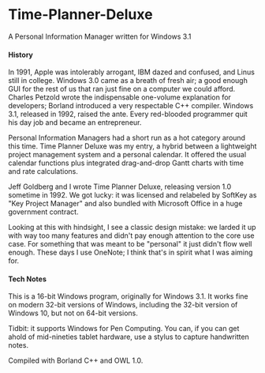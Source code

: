 # Time-Planner-Deluxe
A Personal Information Manager written for Windows 3.1

#### History
In 1991, Apple was intolerably arrogant, IBM dazed and confused, and Linus still in college. Windows 3.0 came as a breath of fresh air; a good enough GUI for the rest of us that ran just fine on a computer we could afford. Charles Petzold wrote the indispensable one-volume explanation for developers; Borland introduced a very respectable C++ compiler. Windows 3.1, released in 1992, raised the ante. Every red-blooded programmer quit his day job and became an entrepreneur.

Personal Information Managers had a short run as a hot category around this time. Time Planner Deluxe was my entry, a hybrid between a lightweight project management system and a personal calendar. It offered the usual calendar functions plus integrated drag-and-drop Gantt charts with time and rate calculations.

Jeff Goldberg and I wrote Time Planner Deluxe, releasing version 1.0 sometime in 1992. We got lucky: it was licensed and relabeled by SoftKey as "Key Project Manager" and also bundled with Microsoft Office in a huge government contract.

Looking at this with hindsight, I see a classic design mistake: we larded it up with way too many features and didn't pay enough attention to the core use case. For something that was meant to be "personal" it just didn't flow well enough. These days I use OneNote; I think that's in spirit what I was aiming for.

#### Tech Notes
This is a 16-bit Windows program, originally for Windows 3.1. It works fine on modern 32-bit versions of Windows, including the 32-bit version of Windows 10, but not on 64-bit versions.

Tidbit: it supports Windows for Pen Computing.  You can, if you can get ahold of mid-nineties tablet hardware, use a stylus to capture handwritten notes.

Compiled with Borland C++ and OWL 1.0.

